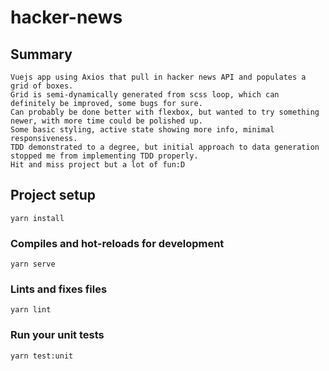 # hacker-news

## Summary

```
Vuejs app using Axios that pull in hacker news API and populates a grid of boxes.
Grid is semi-dynamically generated from scss loop, which can definitely be improved, some bugs for sure.
Can probably be done better with flexbox, but wanted to try something newer, with more time could be polished up.
Some basic styling, active state showing more info, minimal responsiveness.
TDD demonstrated to a degree, but initial approach to data generation stopped me from implementing TDD properly.
Hit and miss project but a lot of fun:D
```

## Project setup
```
yarn install
```

### Compiles and hot-reloads for development
```
yarn serve
```

### Lints and fixes files
```
yarn lint
```

### Run your unit tests
```
yarn test:unit
```

